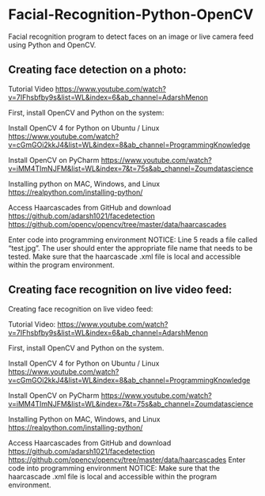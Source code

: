 # Facial-Recognition-Python-OpenCV
Facial recognition program to detect faces on an image or live camera feed using Python and OpenCV.


## Creating face detection on a photo:

Tutorial Video
https://www.youtube.com/watch?v=7IFhsbfby9s&list=WL&index=6&ab_channel=AdarshMenon 

First, install OpenCV and Python on the system:

Install OpenCV 4 for Python on Ubuntu / Linux 
https://www.youtube.com/watch?v=cGmGOi2kkJ4&list=WL&index=8&ab_channel=ProgrammingKnowledge 

Install OpenCV on PyCharm
https://www.youtube.com/watch?v=iMM4TImNJFM&list=WL&index=7&t=75s&ab_channel=Zoumdatascience 

Installing python on MAC, Windows, and Linux
https://realpython.com/installing-python/ 

Access Haarcascades from GitHub and download
https://github.com/adarsh1021/facedetection 
https://github.com/opencv/opencv/tree/master/data/haarcascades 

Enter code into programming environment
NOTICE: Line 5 reads a file called “test.jpg”. The user should enter the appropriate file name that needs to be tested. Make sure that the haarcascade .xml file is local and accessible within the program environment.


## Creating face recognition on live video feed:

Creating face recognition on live video feed:

Tutorial Video: 
https://www.youtube.com/watch?v=7IFhsbfby9s&list=WL&index=6&ab_channel=AdarshMenon 

First, install OpenCV and Python on the system.

Install OpenCV 4 for Python on Ubuntu / Linux 
https://www.youtube.com/watch?v=cGmGOi2kkJ4&list=WL&index=8&ab_channel=ProgrammingKnowledge

Install OpenCV on PyCharm 
https://www.youtube.com/watch?v=iMM4TImNJFM&list=WL&index=7&t=75s&ab_channel=Zoumdatascience 

Installing Python on MAC, Windows, and Linux 
https://realpython.com/installing-python/ 

Access Haarcascades from GitHub and download
https://github.com/adarsh1021/facedetection 
https://github.com/opencv/opencv/tree/master/data/haarcascades 
Enter code into programming environment
NOTICE: Make sure that the haarcascade .xml file is local and accessible within the program environment.
